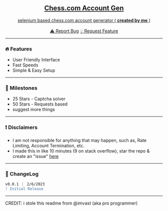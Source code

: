 <div align="center">
  <kbd>
  <a href="https://github.com/chelfish/ChesscomAccountGen">
  </kbd>
  
  <h2 align="center">Chess.com Account Gen</h2>

  <p align="center">
    selenium based chess.com account generator ( <b>created by me</b> )
    <br />
    <br />
    <a href="https://github.com/chelfish/ChesscomAccountGen/issues">⚠️ Report Bug</a>
    <a href="https://github.com/chelfish/ChesscomAccountGen/issues">💡 Request Feature</a>
  </p>
</div>

---------------------------------------

### 🔥 Features
* User Friendly Interface
* Fast Speeds
* Simple & Easy Setup

---------------------------------------

### 🚀 Milestones
* 25 Stars - Captcha solver
* 50 Stars - Requests based
* suggest more things

---------------------------------------

### ❗ Disclaimers
- I am not responsible for anything that may happen, such as, Rate Limiting, Account Termination, etc.
- I made this in like 10 minutes (9 on stack overflow), star the repo & create an "issue" [here](https://github.com/chelfish/ChesscomAccountGen/issues/new)

---------------------------------------

### 📜 ChangeLog

```diff
v0.0.1 ⋮ 2/6/2023
! Initial Release
```

---------------------------------------

CREDIT:
i stole this readme from @imvast (aka pro programmer)
